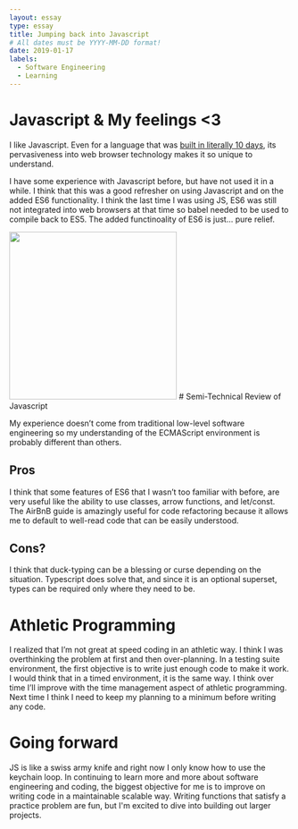 ```yaml
---
layout: essay
type: essay
title: Jumping back into Javascript
# All dates must be YYYY-MM-DD format!
date: 2019-01-17
labels:
  - Software Engineering
  - Learning
---
```


# Javascript & My feelings <3

I like Javascript. Even for a language that was [built in literally 10 days](https://en.wikipedia.org/wiki/JavaScript#History), its pervasiveness into web browser technology makes it so unique to understand.

I have some experience with Javascript before, but have not used it in a while. I think that this was a good refresher on using Javascript and on the added ES6 functionality. I think the last time I was using JS, ES6 was still not integrated into web browsers at that time so babel needed to be used to compile back to ES5. The added functinoality of ES6 is just... pure relief. 

<img class="ui image" src="{{ site.baseurl }}/images/ml-tweet.jpg" height="300px">
# Semi-Technical Review of Javascript

My experience doesn’t come from traditional low-level software engineering so my understanding of the ECMAScript environment is probably different than others.
## Pros
I think that some features of ES6 that I wasn’t too familiar with before, are very useful like the ability to use classes, arrow functions, and let/const. The AirBnB guide is amazingly useful for code refactoring because it allows me to default to well-read code that can be easily understood. 
## Cons? 
I think that duck-typing can be a blessing or curse depending on the situation. Typescript does solve that, and since it is an optional superset, types can be required only where they need to be. 


# Athletic Programming 

I realized that I’m not great at speed coding in an athletic way. I think I was overthinking the problem at first and then over-planning. In a testing suite environment, the first objective is to write just enough code to make it work. I would think that in a timed environment, it is the same way. I think over time I’ll improve with the time management aspect of athletic programming. Next time I think I need to keep my planning to a minimum before writing any code.

# Going forward

JS is like a swiss army knife and right now I only know how to use the keychain loop. In continuing to learn more and more about software engineering and coding, the biggest objective for me is to improve on writing code in a maintainable scalable way. Writing functions that satisfy a practice problem are fun, but I'm excited to dive into building out larger projects.